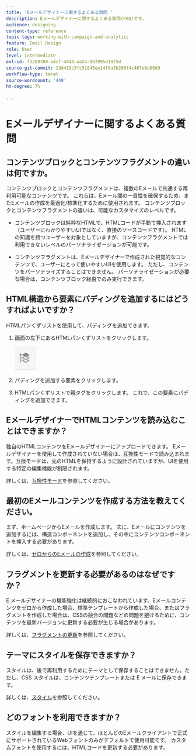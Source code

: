 ```yaml
---
title: 'Eメールデザイナーに関するよくある質問 '
description: Eメールデザイナーに関するよくある質問(FAQ)です。
audience: designing
content-type: reference
topic-tags: working-with-campaign-and-analytics
feature: Email Design
role: User
level: Intermediate
exl-id: f3208380-a4cf-4944-aa24-883995d1075d
source-git-commit: 13d419c5fc51845ee14f8a3b288f4c467e0a60d9
workflow-type: tm+mt
source-wordcount: '440'
ht-degree: 7%

---
```


# Eメールデザイナーに関するよくある質問

## コンテンツブロックとコンテンツフラグメントの違いは何ですか。

コンテンツブロックとコンテンツフラグメントは、複数のEメールで共通する再利用可能なコンテンツです。 これらは、Eメール間の一貫性を確保するため、またEメールの作成を最適化/標準化するために使用されます。 コンテンツブロックとコンテンツフラグメントの違いは、可能なカスタマイズのレベルです。

* コンテンツブロックは純粋なHTMLで、HTMLコードが手動で挿入されます（ユーザーにわかりやすいUIではなく、直接のソースコードです）。 HTMLの知識を持つユーザーを対象としていますが、コンテンツフラグメントでは利用できないレベルのパーソナライゼーションが可能です。

* コンテンツフラグメントは、Eメールデザイナーで作成された視覚的なコンテンツで、ユーザーにとって使いやすいUIを使用します。 ただし、コンテンツをパーソナライズすることはできません。 パーソナライゼーションが必要な場合は、コンテンツブロック経由でのみ実行できます。

## HTML構造から要素にパディングを追加するにはどうすればよいですか？

HTMLパンくずリストを使用して、パディングを追加できます。

1. 画面の左下にあるHTMLパンくずリストをクリックします。

   ![](assets/do-not-localize/breadcrumb.png)

1. パディングを追加する要素をクリックします。
1. HTMLパンくずリストで親タグをクリックします。
これで、この要素にパディングを追加できます。

## EメールデザイナーでHTMLコンテンツを読み込むことはできますか？

独自のHTMLコンテンツをEメールデザイナーにアップロードできます。 Eメールデザイナーを使用して作成されていない場合は、互換性モードで読み込まれます。互換モードは、元のHTMLを保持するように設計されていますが、UIを使用する特定の編集機能が制限されます。

詳しくは、[互換性モード](../../designing/using/using-existing-content.md#compatibility-mode)を参照してください。

## 最初のEメールコンテンツを作成する方法を教えてください。

まず、ホームページからEメールを作成します。
次に、Eメールにコンテンツを追加するには、構造コンポーネントを追加し、その中にコンテンツコンポーネントを挿入する必要があります。

詳しくは、[ゼロからのEメールの作成](../../designing/using/quick-start.md#from-scratch-email)を参照してください。

## フラグメントを更新する必要があるのはなぜですか？

E メールデザイナーの機能強化は継続的におこなわれています。Eメールコンテンツをゼロから作成した場合、標準テンプレートから作成した場合、またはフラグメントを作成した場合は、CSSの競合の問題などの問題を避けるために、コンテンツを最新バージョンに更新する必要が生じる場合があります。

詳しくは、[フラグメントの更新](../../designing/using/designing-content-in-adobe-campaign.md#email-designer-updates)を参照してください。

## テーマにスタイルを保存できますか？

スタイルは、後で再利用するためにテーマとして保存することはできません。ただし、CSS スタイルは、コンテンツテンプレートまたは E メールに保存できます。

詳しくは、[スタイル](../../designing/using/styles.md)を参照してください。

## どのフォントを利用できますか？

スタイルを編集する場合、UIを通じて、ほとんどのEメールクライアントで正式にサポートされているWebフォントのみがデフォルトで使用可能です。 カスタムフォントを使用するには、HTMLコードを更新する必要があります。
